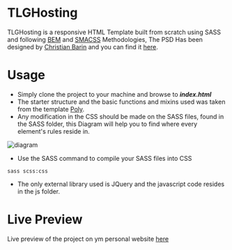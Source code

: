 # TLGHosting

TLGHosting is a responsive HTML Template built from scratch using SASS and following [BEM](http://getbem.com/) and [SMACSS](https://smacss.com/) Methodologies, 
The PSD Has been designed by [Christian Barin](https://thislooksgreat.net/about-thislooksgreat-barin-cristian-doru/) 
and you can find it [here](https://thislooksgreat.net/web-hosting-website/).

# Usage 
- Simply clone the project to your machine and browse to ***index.html***
- The starter structure and the basic functions and mixins used was taken from the template [Poly](https://github.com/Guilh/Poly). 
- Any modification in the CSS should be made on the SASS files, found in the SASS folder, this Diagram will help you to find
where every element's rules reside in.

![diagram](https://user-images.githubusercontent.com/39377174/42687802-e1b53838-8691-11e8-8421-9cb7a05bdf01.jpg)

- Use the SASS command to compile your SASS files into CSS
```
sass scss:css

```
- The only external library used is JQuery and the javascript code resides in the js folder.

# Live Preview 
Live preview of the project on ym personal website [here](http://douara.me/tlghosting)



